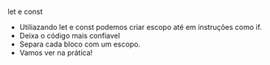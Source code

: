 
let e const

- Utiliazando let e const podemos criar escopo até em instruções como if.
- Deixa o código mais confiavel
- Separa cada bloco com um escopo.
- Vamos ver na prática!

